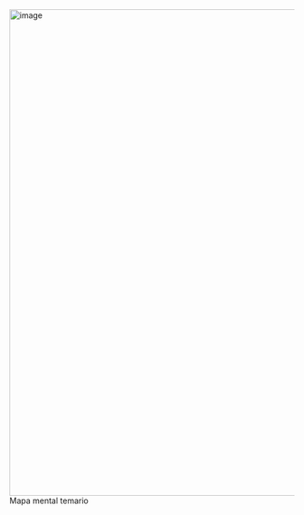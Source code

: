 <img width="1197" height="860" alt="image" src="https://github.com/user-attachments/assets/46f7b814-985d-4014-baf6-4af0be02ad36" />
Mapa mental temario
